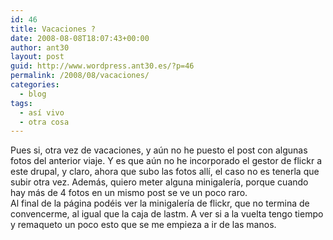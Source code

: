 ```yaml
---
id: 46
title: Vacaciones ?
date: 2008-08-08T18:07:43+00:00
author: ant30
layout: post
guid: http://www.wordpress.ant30.es/?p=46
permalink: /2008/08/vacaciones/
categories:
  - blog
tags:
  - así vivo
  - otra cosa
---
```

Pues si, otra vez de vacaciones, y aún no he puesto el post con algunas fotos del anterior viaje. Y es que aún no he incorporado el gestor de flickr a este drupal, y claro, ahora que subo las fotos allí, el caso no es tenerla que subir otra vez. Además, quiero meter alguna minigalería, porque cuando hay más de 4 fotos en un mismo post se ve un poco raro.  
Al final de la página podéis ver la minigalería de flickr, que no termina de convencerme, al igual que la caja de lastm. A ver si a la vuelta tengo tiempo y remaqueto un poco esto que se me empieza a ir de las manos.